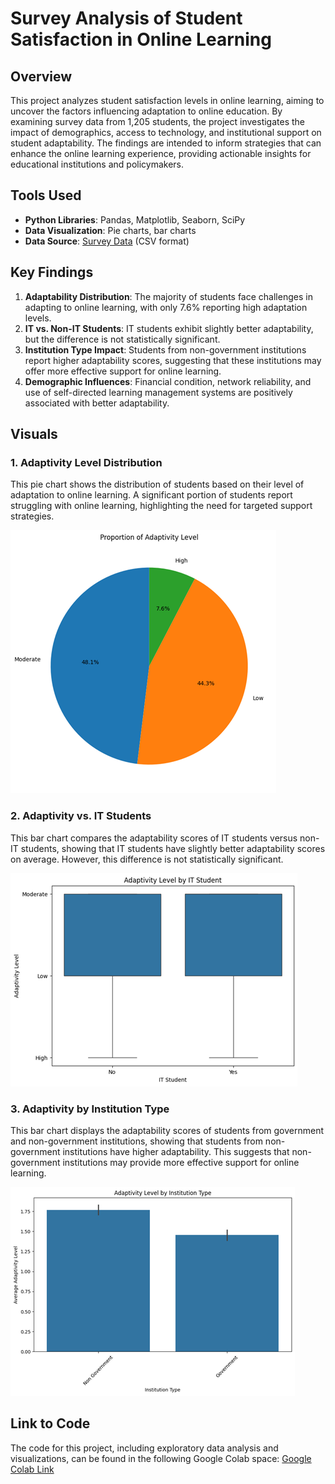 # Survey Analysis of Student Satisfaction in Online Learning

## Overview
This project analyzes student satisfaction levels in online learning, aiming to uncover the factors influencing adaptation to online education. By examining survey data from 1,205 students, the project investigates the impact of demographics, access to technology, and institutional support on student adaptability. The findings are intended to inform strategies that can enhance the online learning experience, providing actionable insights for educational institutions and policymakers.

## Tools Used
- **Python Libraries**: Pandas, Matplotlib, Seaborn, SciPy
- **Data Visualization**: Pie charts, bar charts
- **Data Source**: [Survey Data](https://www.kaggle.com/datasets/mdmahmudulhasansuzan/students-adaptability-level-in-online-education) (CSV format)

## Key Findings
1. **Adaptability Distribution**: The majority of students face challenges in adapting to online learning, with only 7.6% reporting high adaptation levels.
2. **IT vs. Non-IT Students**: IT students exhibit slightly better adaptability, but the difference is not statistically significant.
3. **Institution Type Impact**: Students from non-government institutions report higher adaptability scores, suggesting that these institutions may offer more effective support for online learning.
4. **Demographic Influences**: Financial condition, network reliability, and use of self-directed learning management systems are positively associated with better adaptability.

## Visuals

### 1. Adaptivity Level Distribution
This pie chart shows the distribution of students based on their level of adaptation to online learning. A significant portion of students report struggling with online learning, highlighting the need for targeted support strategies.

![Adaptivity Level Pie Chart](images/project2/Pie%20Chart%20of%20Adaptivity%20Levels.png)

### 2. Adaptivity vs. IT Students
This bar chart compares the adaptability scores of IT students versus non-IT students, showing that IT students have slightly better adaptability scores on average. However, this difference is not statistically significant.

![Bar Chart of Adaptivity vs. IT Student](images/project2/Bar%20Chart%20of%20Adaptivity%20vs.%20IT%20Student.png)

### 3. Adaptivity by Institution Type
This bar chart displays the adaptability scores of students from government and non-government institutions, showing that students from non-government institutions have higher adaptability. This suggests that non-government institutions may provide more effective support for online learning.

![Bar Chart of Adaptivity vs. Institution Type](images/project2/Bar%20Chart%20of%20Adaptivity%20vs.%20Institution%20Type.png)

## Link to Code
The code for this project, including exploratory data analysis and visualizations, can be found in the following Google Colab space:
[Google Colab Link](https://colab.research.google.com/drive/1WurINPY5EXzDqjs25tY3dPj9WReEJ755)
